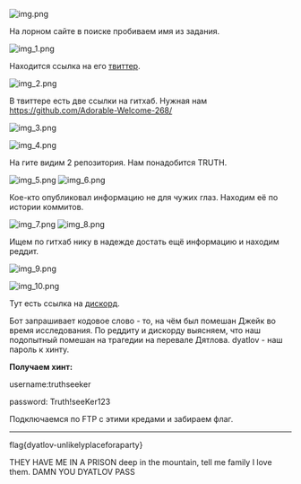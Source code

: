 ![img.png](img.png)

На лорном сайте в поиске пробиваем имя из задания.

![img_1.png](img_1.png)

Находится ссылка на его [твиттер](https://x.com/OpticSeltzer69).

![img_2.png](img_2.png)

В твиттере есть две ссылки на гитхаб. Нужная нам https://github.com/Adorable-Welcome-268/

![img_3.png](img_3.png)


![img_4.png](img_4.png)

На гите видим 2 репозитория. Нам понадобится TRUTH.

![img_5.png](img_5.png)
![img_6.png](img_6.png)

Кое-кто опубликовал информацию не для чужих глаз. Находим её по истории коммитов.

![img_7.png](img_7.png)
![img_8.png](img_8.png)

Ищем по гитхаб нику в надежде достать ещё информацию и находим реддит.

![img_9.png](img_9.png)

![img_10.png](img_10.png)

Тут есть ссылка на [дискорд](https://discord.gg/BeNAsmmB).

Бот запрашивает кодовое слово - то, на чём был помешан Джейк во время исследования. По реддиту и дискорду выясняем, что 
наш подопытный помешан на трагедии на перевале Дятлова. dyatlov - наш пароль к хинту.

**Получаем хинт:**

username:truthseeker

password: Truth!seeKer123

Подключаемся по FTP с этими кредами и забираем флаг.
____

flag{dyatlov-unlikelyplaceforaparty}

THEY HAVE ME IN A PRISON deep in the mountain, tell me family I love them. DAMN YOU DYATLOV PASS


